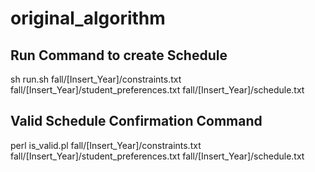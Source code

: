# original_algorithm

## Run Command to create Schedule
sh run.sh fall/[Insert_Year]/constraints.txt fall/[Insert_Year]/student_preferences.txt fall/[Insert_Year]/schedule.txt

## Valid Schedule Confirmation Command
perl is_valid.pl fall/[Insert_Year]/constraints.txt fall/[Insert_Year]/student_preferences.txt fall/[Insert_Year]/schedule.txt
